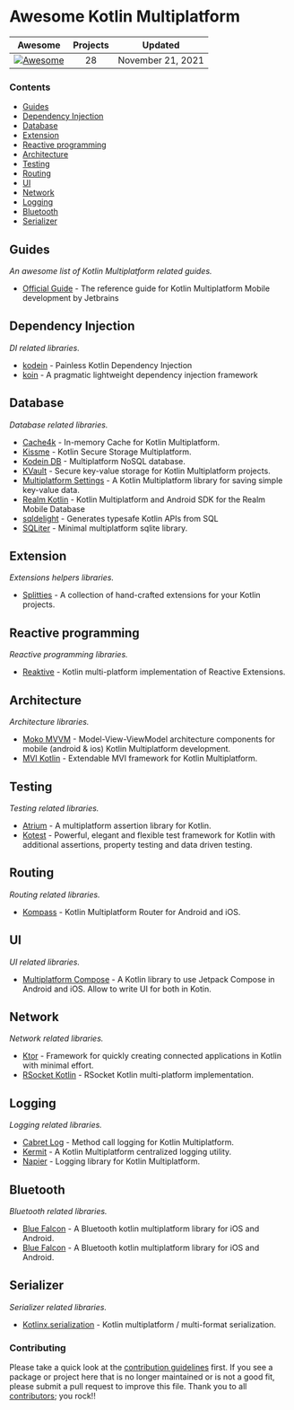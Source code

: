 # Awesome Kotlin Multiplatform
 
<!-- 

PLEASE DO NOT UPDATE THIS FILE, UPDATE CONTENTS.JSON INSTEAD. THANK YOU :-)

 -->



| Awesome | Projects | Updated
| :-: | :-: | :-:
[![Awesome](https://cdn.rawgit.com/sindresorhus/awesome/d7305f38d29fed78fa85652e3a63e154dd8e8829/media/badge.svg)](https://github.com/sindresorhus/awesome) | 28 | November 21, 2021

### Contents

- [Guides](#guides)
- [Dependency Injection](#di)
- [Database](#database)
- [Extension](#extension)
- [Reactive programming](#reactive)
- [Architecture](#architecture)
- [Testing](#testing)
- [Routing](#routing)
- [UI](#ui)
- [Network](#network)
- [Logging](#logging)
- [Bluetooth](#bluetooth)
- [Serializer](#serializer)

## Guides
*An awesome list of Kotlin Multiplatform related guides.* 
* [Official Guide](https://kotlinlang.org/lp/mobile/) - The reference guide for Kotlin Multiplatform Mobile development by Jetbrains

## Dependency Injection
*DI related libraries.* 
* [kodein](https://github.com/Kodein-Framework/Kodein-DI) -  Painless Kotlin Dependency Injection 
* [koin](https://github.com/InsertKoinIO/koin) - A pragmatic lightweight dependency injection framework

## Database
*Database related libraries.* 
* [Cache4k](https://github.com/ReactiveCircus/cache4k) - In-memory Cache for Kotlin Multiplatform.
* [Kissme](https://github.com/netguru/Kissme) - Kotlin Secure Storage Multiplatform.
* [Kodein DB](https://github.com/Kodein-Framework/Kodein-DB) - Multiplatform NoSQL database.
* [KVault](https://github.com/Liftric/KVault) - Secure key-value storage for Kotlin Multiplatform projects.
* [Multiplatform Settings](https://github.com/russhwolf/multiplatform-settings) - A Kotlin Multiplatform library for saving simple key-value data.
* [Realm Kotlin](https://github.com/realm/realm-kotlin) - Kotlin Multiplatform and Android SDK for the Realm Mobile Database
* [sqldelight](https://github.com/cashapp/sqldelight) - Generates typesafe Kotlin APIs from SQL
* [SQLiter](https://github.com/touchlab/SQLiter) - Minimal multiplatform sqlite library.

## Extension
*Extensions helpers libraries.* 
* [Splitties](https://github.com/LouisCAD/Splitties) - A collection of hand-crafted extensions for your Kotlin projects.

## Reactive programming
*Reactive programming libraries.* 
* [Reaktive](https://github.com/badoo/Reaktive) - Kotlin multi-platform implementation of Reactive Extensions.

## Architecture
*Architecture libraries.* 
* [Moko MVVM](https://github.com/icerockdev/moko-mvvm) - Model-View-ViewModel architecture components for mobile (android & ios) Kotlin Multiplatform development.
* [MVI Kotlin](https://github.com/arkivanov/MVIKotlin) - Extendable MVI framework for Kotlin Multiplatform.

## Testing
*Testing related libraries.* 
* [Atrium](https://github.com/robstoll/atrium) -  A multiplatform assertion library for Kotlin.
* [Kotest](https://github.com/kotest/kotest) - Powerful, elegant and flexible test framework for Kotlin with additional assertions, property testing and data driven testing.

## Routing
*Routing related libraries.* 
* [Kompass](https://github.com/sellmair/kompass) - Kotlin Multiplatform Router for Android and iOS.

## UI
*UI related libraries.* 
* [Multiplatform Compose](https://github.com/cl3m/multiplatform-compose) - A Kotlin library to use Jetpack Compose in Android and iOS. Allow to write UI for both in Kotin.

## Network
*Network related libraries.* 
* [Ktor](https://github.com/ktorio/ktor) - Framework for quickly creating connected applications in Kotlin with minimal effort.
* [RSocket Kotlin](https://github.com/rsocket/rsocket-kotlin) - RSocket Kotlin multi-platform implementation.

## Logging
*Logging related libraries.* 
* [Cabret Log](https://github.com/Foso/Cabret-Log) - Method call logging for Kotlin Multiplatform.
* [Kermit](https://github.com/touchlab/Kermit) - A Kotlin Multiplatform centralized logging utility.
* [Napier](https://github.com/AAkira/Napier) - Logging library for Kotlin Multiplatform.

## Bluetooth
*Bluetooth related libraries.* 
* [Blue Falcon](https://github.com/Reedyuk/blue-falcon) - A Bluetooth kotlin multiplatform library for iOS and Android.
* [Blue Falcon](https://github.com/Reedyuk/blue-falcon) - A Bluetooth kotlin multiplatform library for iOS and Android.

## Serializer
*Serializer related libraries.* 
* [Kotlinx.serialization](https://github.com/Kotlin/kotlinx.serialization) - Kotlin multiplatform / multi-format serialization.


### Contributing

Please take a quick look at the [contribution guidelines](.github/CONTRIBUTING.md) first. If you see a package or project here that is no longer maintained or is not a good fit, please submit a pull request to improve this file. Thank you to all [contributors](https://github.com/matteocrippa/awesome-kotlin-multiplatform/graphs/contributors); you rock!!